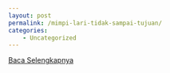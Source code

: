 ```yaml
---
layout: post
permalink: /mimpi-lari-tidak-sampai-tujuan/
categories:
    - Uncategorized
---
```


[Baca Selengkapnya](/10)